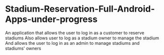 # Stadium-Reservation-Full-Android-Apps-under-progress
An application that allows the user to log in as a customer to reserve stadiums
Also allows user to log as a stadium owner to manage the stadium
And allows the user to log in as an admin to manage stadiums and stadiums' owners
